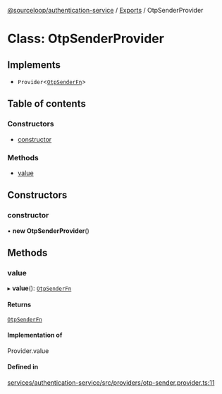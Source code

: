 [@sourceloop/authentication-service](../README.md) / [Exports](../modules.md) / OtpSenderProvider

# Class: OtpSenderProvider

## Implements

- `Provider`<[`OtpSenderFn`](../modules.md#otpsenderfn)\>

## Table of contents

### Constructors

- [constructor](OtpSenderProvider.md#constructor)

### Methods

- [value](OtpSenderProvider.md#value)

## Constructors

### constructor

• **new OtpSenderProvider**()

## Methods

### value

▸ **value**(): [`OtpSenderFn`](../modules.md#otpsenderfn)

#### Returns

[`OtpSenderFn`](../modules.md#otpsenderfn)

#### Implementation of

Provider.value

#### Defined in

[services/authentication-service/src/providers/otp-sender.provider.ts:11](https://github.com/sourcefuse/loopback4-microservice-catalog/blob/bc2553587/services/authentication-service/src/providers/otp-sender.provider.ts#L11)
